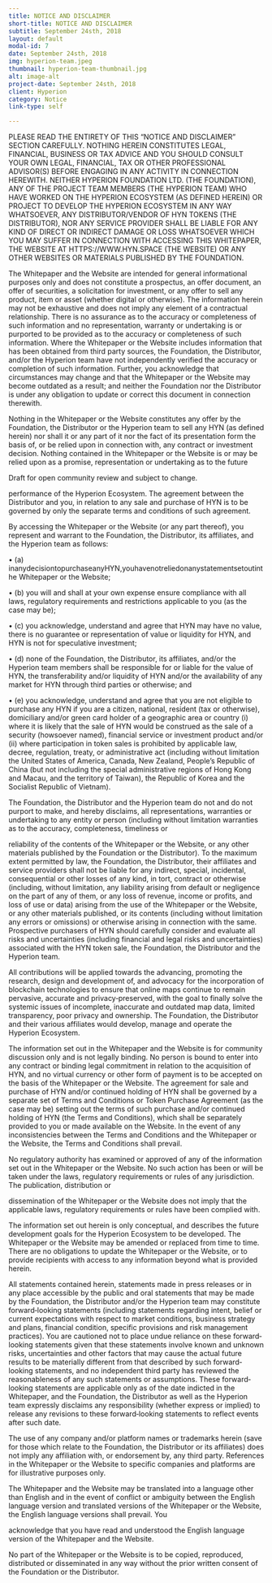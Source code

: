 ```yaml
---
title: NOTICE AND DISCLAIMER
short-title: NOTICE AND DISCLAIMER
subtitle: September 24sth, 2018
layout: default
modal-id: 7
date: September 24sth, 2018
img: hyperion-team.jpeg
thumbnail: hyperion-team-thumbnail.jpg
alt: image-alt
project-date: September 24sth, 2018
client: Hyperion
category: Notice
link-type: self

---
```


PLEASE READ THE ENTIRETY OF THIS “NOTICE AND DISCLAIMER” SECTION CAREFULLY. NOTHING HEREIN CONSTITUTES LEGAL, FINANCIAL, BUSINESS OR TAX ADVICE AND YOU SHOULD CONSULT YOUR OWN LEGAL, FINANCIAL, TAX OR OTHER PROFESSIONAL ADVISOR(S) BEFORE ENGAGING IN ANY ACTIVITY IN CONNECTION HEREWITH. NEITHER HYPERION FOUNDATION LTD. (THE FOUNDATION), ANY OF THE PROJECT TEAM MEMBERS (THE HYPERION TEAM) WHO HAVE WORKED ON THE HYPERION ECOSYSTEM (AS DEFINED HEREIN) OR PROJECT TO DEVELOP THE HYPERION ECOSYSTEM IN ANY WAY WHATSOEVER, ANY DISTRIBUTOR/VENDOR OF HYN TOKENS (THE DISTRIBUTOR), NOR ANY SERVICE PROVIDER SHALL BE LIABLE FOR ANY KIND OF DIRECT OR INDIRECT DAMAGE OR LOSS WHATSOEVER WHICH YOU MAY SUFFER IN CONNECTION WITH ACCESSING THIS WHITEPAPER, THE WEBSITE AT HTTPS://WWW.HYN.SPACE (THE WEBSITE) OR ANY OTHER WEBSITES OR MATERIALS PUBLISHED BY THE FOUNDATION.

The Whitepaper and the Website are intended for general informational purposes only and does not constitute a prospectus, an offer document, an offer of securities, a solicitation for investment, or any offer to sell any product, item or asset (whether digital or otherwise). The information herein may not be exhaustive and does not imply any element of a contractual relationship. There is no assurance as to the accuracy or completeness of such information and no representation, warranty or undertaking is or purported to be provided as to the accuracy or completeness of such information. Where the Whitepaper or the Website includes information that has been obtained from third party sources, the Foundation, the Distributor, and/or the Hyperion team have not independently verified the accuracy or completion of such information. Further, you acknowledge that circumstances may change and that the Whitepaper or the Website may become outdated as a result; and neither the Foundation nor the Distributor is under any obligation to update or correct this document in connection therewith.

Nothing in the Whitepaper or the Website constitutes any offer by the Foundation, the Distributor or the Hyperion team to sell any HYN (as defined herein) nor shall it or any part of it nor the fact of its presentation form the basis of, or be relied upon in connection with, any contract or investment decision. Nothing contained in the Whitepaper or the Website is or may be relied upon as a promise, representation or undertaking as to the future

Draft for open community review and subject to change.

performance of the Hyperion Ecosystem. The agreement between the Distributor and you, in relation to any sale and purchase of HYN is to be governed by only the separate terms and conditions of such agreement.

By accessing the Whitepaper or the Website (or any part thereof), you represent and warrant to the Foundation, the Distributor, its affiliates, and the Hyperion team as follows:

 • (a)  inanydecisiontopurchaseanyHYN,youhavenotreliedonanystatementsetoutinthe Whitepaper or the Website;
 
 • (b)  you will and shall at your own expense ensure compliance with all laws, regulatory requirements and restrictions applicable to you (as the case may be);
 
 • (c)  you acknowledge, understand and agree that HYN may have no value, there is no guarantee or representation of value or liquidity for HYN, and HYN is not for speculative investment;
 
 • (d)  none of the Foundation, the Distributor, its affiliates, and/or the Hyperion team members shall be responsible for or liable for the value of HYN, the transferability and/or liquidity of HYN and/or the availability of any market for HYN through third parties or otherwise; and
 
 • (e)  you acknowledge, understand and agree that you are not eligible to purchase any HYN if you are a citizen, national, resident (tax or otherwise), domiciliary and/or green card holder of a geographic area or country (i) where it is likely that the sale of HYN would be construed as the sale of a security (howsoever named), financial service or investment product and/or (ii) where participation in token sales is prohibited by applicable law, decree, regulation, treaty, or administrative act (including without limitation the United States of America, Canada, New Zealand, People’s Republic of China (but not including the special administrative regions of Hong Kong and Macau, and the territory of Taiwan), the Republic of Korea and the Socialist Republic of Vietnam).

The Foundation, the Distributor and the Hyperion team do not and do not purport to make, and hereby disclaims, all representations, warranties or undertaking to any entity or person (including without limitation warranties as to the accuracy, completeness, timeliness or

reliability of the contents of the Whitepaper or the Website, or any other materials published by the Foundation or the Distributor). To the maximum extent permitted by law, the Foundation, the Distributor, their affiliates and service providers shall not be liable for any indirect, special, incidental, consequential or other losses of any kind, in tort, contract or otherwise (including, without limitation, any liability arising from default or negligence on the part of any of them, or any loss of revenue, income or profits, and loss of use or data) arising from the use of the Whitepaper or the Website, or any other materials published, or its contents (including without limitation any errors or omissions) or otherwise arising in connection with the same. Prospective purchasers of HYN should carefully consider and evaluate all risks and uncertainties (including financial and legal risks and uncertainties) associated with the HYN token sale, the Foundation, the Distributor and the Hyperion team.

All contributions will be applied towards the advancing, promoting the research, design and development of, and advocacy for the incorporation of blockchain technologies to ensure that online maps continue to remain pervasive, accurate and privacy‐preserved, with the goal to finally solve the systemic issues of incomplete, inaccurate and outdated map data, limited transparency, poor privacy and ownership. The Foundation, the Distributor and their various affiliates would develop, manage and operate the Hyperion Ecosystem.

The information set out in the Whitepaper and the Website is for community discussion only and is not legally binding. No person is bound to enter into any contract or binding legal commitment in relation to the acquisition of HYN, and no virtual currency or other form of payment is to be accepted on the basis of the Whitepaper or the Website. The agreement for sale and purchase of HYN and/or continued holding of HYN shall be governed by a separate set of Terms and Conditions or Token Purchase Agreement (as the case may be) setting out the terms of such purchase and/or continued holding of HYN (the Terms and Conditions), which shall be separately provided to you or made available on the Website. In the event of any inconsistencies between the Terms and Conditions and the Whitepaper or the Website, the Terms and Conditions shall prevail.

No regulatory authority has examined or approved of any of the information set out in the Whitepaper or the Website. No such action has been or will be taken under the laws, regulatory requirements or rules of any jurisdiction. The publication, distribution or

dissemination of the Whitepaper or the Website does not imply that the applicable laws, regulatory requirements or rules have been complied with.

The information set out herein is only conceptual, and describes the future development goals for the Hyperion Ecosystem to be developed. The Whitepaper or the Website may be amended or replaced from time to time. There are no obligations to update the Whitepaper or the Website, or to provide recipients with access to any information beyond what is provided herein.

All statements contained herein, statements made in press releases or in any place accessible by the public and oral statements that may be made by the Foundation, the Distributor and/or the Hyperion team may constitute forward‐looking statements (including statements regarding intent, belief or current expectations with respect to market conditions, business strategy and plans, financial condition, specific provisions and risk management practices). You are cautioned not to place undue reliance on these forward‐looking statements given that these statements involve known and unknown risks, uncertainties and other factors that may cause the actual future results to be materially different from that described by such forward‐looking statements, and no independent third party has reviewed the reasonableness of any such statements or assumptions. These forward‐looking statements are applicable only as of the date indicted in the Whitepaper, and the Foundation, the Distributor as well as the Hyperion team expressly disclaims any responsibility (whether express or implied) to release any revisions to these forward‐looking statements to reflect events after such date.

The use of any company and/or platform names or trademarks herein (save for those which relate to the Foundation, the Distributor or its affiliates) does not imply any affiliation with, or endorsement by, any third party. References in the Whitepaper or the Website to specific companies and platforms are for illustrative purposes only.

The Whitepaper and the Website may be translated into a language other than English and in the event of conflict or ambiguity between the English language version and translated versions of the Whitepaper or the Website, the English language versions shall prevail. You

acknowledge that you have read and understood the English language version of the Whitepaper and the Website.

No part of the Whitepaper or the Website is to be copied, reproduced, distributed or disseminated in any way without the prior written consent of the Foundation or the Distributor.

